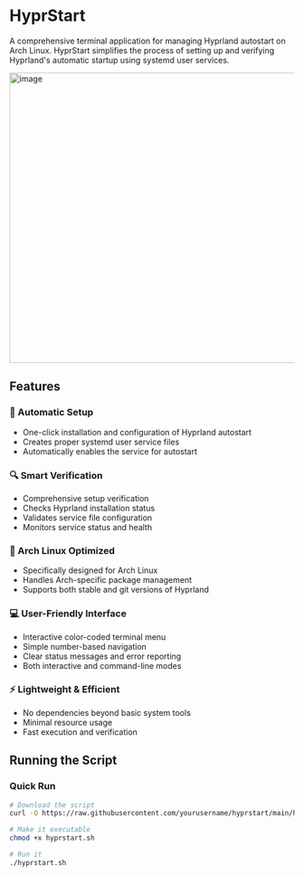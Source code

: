 # HyprStart

A comprehensive terminal application for managing Hyprland autostart on Arch Linux. HyprStart simplifies the process of setting up and verifying Hyprland's automatic startup using systemd user services.

<img width="925" height="513" alt="image" src="https://github.com/user-attachments/assets/96c90bc0-49b9-4bd6-aadc-ca09d01c1b12" />

## Features

### 🚀 Automatic Setup
- One-click installation and configuration of Hyprland autostart
- Creates proper systemd user service files
- Automatically enables the service for autostart

### 🔍 Smart Verification
- Comprehensive setup verification
- Checks Hyprland installation status
- Validates service file configuration
- Monitors service status and health

### 🎯 Arch Linux Optimized
- Specifically designed for Arch Linux
- Handles Arch-specific package management
- Supports both stable and git versions of Hyprland

### 💻 User-Friendly Interface
- Interactive color-coded terminal menu
- Simple number-based navigation
- Clear status messages and error reporting
- Both interactive and command-line modes

### ⚡ Lightweight & Efficient
- No dependencies beyond basic system tools
- Minimal resource usage
- Fast execution and verification

## Running the Script

### Quick Run
```bash
# Download the script
curl -O https://raw.githubusercontent.com/yourusername/hyprstart/main/hyprstart.sh

# Make it executable
chmod +x hyprstart.sh

# Run it
./hyprstart.sh
